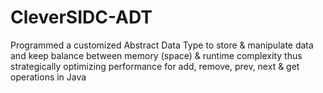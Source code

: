# CleverSIDC-ADT
 Programmed a customized Abstract Data Type to store & manipulate data and keep balance between memory (space) & runtime complexity thus strategically optimizing performance for add, remove, prev, next & get operations in Java
